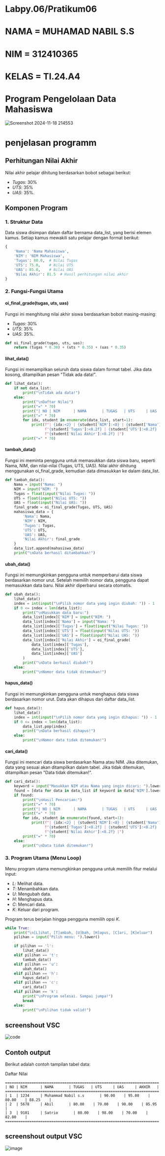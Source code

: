 # Labpy.06/Pratikum06
# NAMA  = MUHAMAD NABIL S.S
# NIM   = 312410365 
# KELAS = TI.24.A4


# Program Pengelolaan Data Mahasiswa
![Screenshot 2024-11-18 214553](https://github.com/user-attachments/assets/6dd6b0fa-462a-4765-b827-db4087c9d15b)

# penjelasan programm

## Perhitungan Nilai Akhir
Nilai akhir pelajar dihitung berdasarkan bobot sebagai berikut:
- *Tugas*: 30%
- *UTS*: 35%
- *UAS*: 35%.

## Komponen Program

### 1. Struktur Data
Data siswa disimpan dalam daftar bernama data_list, yang berisi elemen kamus. Setiap kamus mewakili satu pelajar dengan format berikut:

```python
{
    'Nama': 'Nama Mahasiswa',
    'NIM': 'NIM Mahasiswa',
    'Tugas': 80.0,  # Nilai Tugas
    'UTS': 75.0,    # Nilai UTS
    'UAS': 85.0,    # Nilai UAS
    'Nilai Akhir': 81.5  # Hasil perhitungan nilai akhir
}
```

### 2. Fungsi-Fungsi Utama

#### oi_final_grade(tugas, uts, uas)
Fungsi ini menghitung nilai akhir siswa berdasarkan bobot masing-masing:
- *Tugas*: 30%
- *UTS*: 35%
- *UAS*: 35%.
```python
def oi_final_grade(tugas, uts, uas):
    return (tugas * 0.30) + (uts * 0.35) + (uas * 0.35)
```
#### lihat_data()
Fungsi ini menampilkan seluruh data siswa dalam format tabel. Jika data kosong, ditampilkan pesan "Tidak ada data!".
```python
def lihat_data():
    if not data_list:
        print("\nTidak ada data!")
    else:
        print("\nDaftar Nilai")
        print("=" * 70)
        print("| NO | NIM      | NAMA       | TUGAS   | UTS     | UAS     | AKHIR   |")
        print("=" * 70)
        for idx, student in enumerate(data_list, start=1):
            print(f"| {idx:<2} | {student['NIM']:<8} | {student['Nama']:<10} | "
                  f"{student['Tugas']:<8.2f} | {student['UTS']:<8.2f} | {student['UAS']:<8.2f} | "
                  f"{student['Nilai Akhir']:<8.2f} |")
        print("=" * 70)
```
#### tambah_data()
Fungsi ini meminta pengguna untuk memasukkan data siswa baru, seperti Nama, NIM, dan nilai-nilai (Tugas, UTS, UAS). Nilai akhir dihitung menggunakan oi_final_grade, kemudian data dimasukkan ke dalam data_list.
```python
def tambah_data():
    Nama = input("Nama: ")
    NIM = input("NIM: ")
    Tugas = float(input("Nilai Tugas: "))
    UTS = float(input("Nilai UTS: "))
    UAS = float(input("Nilai UAS: "))
    final_grade = oi_final_grade(Tugas, UTS, UAS)
    mahasiswa_data = {
        'Nama': Nama,
        'NIM': NIM,
        'Tugas': Tugas,
        'UTS': UTS,
        'UAS': UAS,
        'Nilai Akhir': final_grade
    }
    data_list.append(mahasiswa_data)
    print("\nData berhasil ditambahkan!")
```
#### ubah_data()
Fungsi ini memungkinkan pengguna untuk memperbarui data siswa berdasarkan nomor urut. Setelah memilih nomor data, pengguna dapat memasukkan data baru. Nilai akhir diperbarui secara otomatis.
```python
def ubah_data():
    lihat_data()
    index = int(input("\nPilih nomor data yang ingin diubah: ")) - 1
    if 0 <= index < len(data_list):
        print("\nMasukkan data baru:")
        data_list[index]['NIM'] = input("NIM: ")
        data_list[index]['Nama'] = input("Nama: ")
        data_list[index]['Tugas'] = float(input("Nilai Tugas: "))
        data_list[index]['UTS'] = float(input("Nilai UTS: "))
        data_list[index]['UAS'] = float(input("Nilai UAS: "))
        data_list[index]['Nilai Akhir'] = oi_final_grade(
            data_list[index]['Tugas'],
            data_list[index]['UTS'],
            data_list[index]['UAS']
        )
        print("\nData berhasil diubah!")
    else:
        print("\nNomor data tidak ditemukan!")
```
#### hapus_data()
Fungsi ini memungkinkan pengguna untuk menghapus data siswa berdasarkan nomor urut. Data akan dihapus dari daftar data_list.
```python
def hapus_data():
    lihat_data()
    index = int(input("\nPilih nomor data yang ingin dihapus: ")) - 1
    if 0 <= index < len(data_list):
        data_list.pop(index)
        print("\nData berhasil dihapus!")
    else:
        print("\nNomor data tidak ditemukan!")
```
#### cari_data()
Fungsi ini mencari data siswa berdasarkan Nama atau NIM. Jika ditemukan, data yang sesuai akan ditampilkan dalam tabel. Jika tidak ditemukan, ditampilkan pesan "Data tidak ditemukan!".
```python
def cari_data():
    keyword = input("Masukkan NIM atau Nama yang ingin dicari: ").lower()
    found = [data for data in data_list if keyword in data['NIM'].lower() or keyword in data['Nama'].lower()]
    if found:
        print("\nHasil Pencarian:")
        print("=" * 70)
        print("| NO | NIM      | NAMA       | TUGAS   | UTS     | UAS     | AKHIR   |")
        print("=" * 70)
        for idx, student in enumerate(found, start=1):
            print(f"| {idx:<2} | {student['NIM']:<8} | {student['Nama']:<10} | "
                  f"{student['Tugas']:<8.2f} | {student['UTS']:<8.2f} | {student['UAS']:<8.2f} | "
                  f"{student['Nilai Akhir']:<8.2f} |")
        print("=" * 70)
    else:
        print("\nData tidak ditemukan!")
```
### 3. Program Utama (Menu Loop)
Menu program utama memungkinkan pengguna untuk memilih fitur melalui input:

- *L*: Melihat data.
- *T*: Menambahkan data.
- *U*: Mengubah data.
- *H*: Menghapus data.
- *C*: Mencari data.
- *K*: Keluar dari program.

Program terus berjalan hingga pengguna memilih opsi *K*.
```python
while True:
    print("\n[L]ihat, [T]ambah, [U]bah, [H]apus, [C]ari, [K]eluar")
    pilihan = input("Pilih menu: ").lower()

    if pilihan == 'l':
        lihat_data()
    elif pilihan == 't':
        tambah_data()
    elif pilihan == 'u':
        ubah_data()
    elif pilihan == 'h':
        hapus_data()
    elif pilihan == 'c':
        cari_data()
    elif pilihan == 'k':
        print("\nProgram selesai. Sampai jumpa!")
        break
    else:
        print("\nPilihan tidak valid!")
```

## screenshout VSC
![code](https://github.com/user-attachments/assets/1d59a3ee-0e69-4dc2-a070-c4effd3af0fe)



## Contoh output
Berikut adalah contoh tampilan tabel data:


Daftar Nilai
```
======================================================================
| NO | NIM      | NAMA       | TUGAS   | UTS     | UAS     | AKHIR   |
======================================================================
| 1  | 1234     | Muhammad Nabil s.s       | 90.00    | 95.00    | 80.00    | 88.25    |
| 2  | 5678     | Abil       | 80.00    | 79.00    | 98.00    | 85.95    |
| 3  | 9101     | Satrio       | 80.00    | 98.00    | 70.00    | 82.80    |
======================================================================
```
## screenshout output VSC
![image](https://github.com/user-attachments/assets/a28b02d3-a577-45be-8334-68d9a8296537)





